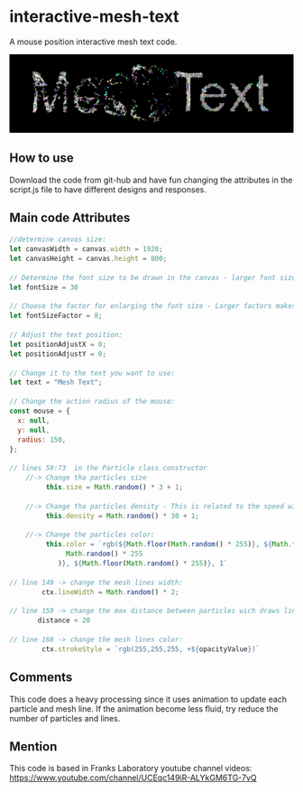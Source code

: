 # interactive-mesh-text

A mouse position interactive mesh text code.

![plot](./images/image1.png)

## How to use

Download the code from git-hub and have fun changing the attributes in the script.js file to have different designs and responses.

## Main code Attributes

```Javascript
//determine canvas size:
let canvasWidth = canvas.width = 1920;
let canvasHeight = canvas.height = 800;

// Determine the font size to be drawn in the canvas - larger font sizes gives more particles
let fontSize = 30

// Choose the factor for enlarging the font size - Larger factors makes the distance bigger between particles
let fontSizeFactor = 8;

// Adjust the text position:
let positionAdjustX = 0;
let positionAdjustY = 0;

// Change it to the text you want to use:
let text = "Mesh Text";

// Change the action radius of the mouse:
const mouse = {
  x: null,
  y: null,
  radius: 150,
};

// lines 59:73  in the Particle class constructor
    //-> Change tha particles size
         this.size = Math.random() * 3 + 1;

    //-> Change tha particles density - This is related to the speed wich the particles will move:
         this.density = Math.random() * 30 + 1;

    //-> Change the particles color:
         this.color = `rgb(${Math.floor(Math.random() * 255)}, ${Math.floor(
              Math.random() * 255
            )}, ${Math.floor(Math.random() * 255)}, 1`

// line 149 -> change the mesh lines width:
        ctx.lineWidth = Math.random() * 2;

// line 159 -> change the max distance between particles wich draws lines to connect particles:
       distance < 20

// line 168 -> change the mesh lines color:
        ctx.strokeStyle = `rgb(255,255,255, +${opacityValue})`
```

## Comments

This code does a heavy processing since it uses animation to update each particle and mesh line. If the animation become less fluid, try reduce the number of particles and lines.

## Mention

This code is based in Franks Laboratory youtube channel videos:
https://www.youtube.com/channel/UCEqc149iR-ALYkGM6TG-7vQ
